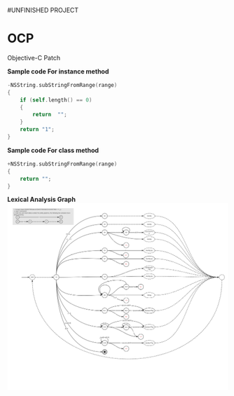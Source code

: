 #UNFINISHED PROJECT

# OCP
Objective-C Patch

**Sample code For instance method**

```Objective-C++
-NSString.subStringFromRange(range)
{
	if (self.length() == 0)
	{
		return  "";
	}
	return "1";
}
```	

**Sample code For class method**

```Objective-C++
+NSString.subStringFromRange(range)
{
	return "";
}
```

**Lexical Analysis Graph**
 ![image](https://github.com/shuice/OCP/raw/master/lexicalAnalysisGraph.png)
